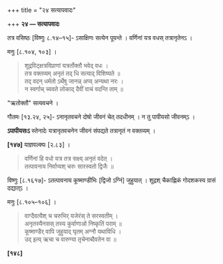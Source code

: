+++
title = "२४ सत्यापवादः"

+++
**२४ — सत्यापवादः**

तत्र वसिष्ठः [विष्णुः ८.१४–१५]- ऽसाक्षिणः सत्येन पूयन्ते । वर्णिनां यत्र वधस् तत्रानृतेनऽ ।

मनुः [८.१०४, १०३] ।

> शूद्रविट्क्षत्रविप्राणां यत्रर्तोक्तौ भवेद् वधः ।  
> तत्र वक्तव्यम् अनृतं तद् धि सत्याद् विशिष्यते ॥  
> तद् वदन् धर्मतो ऽर्थेषु जानन्न् अप्य् अन्यथा नरः ।  
> न स्वर्गाच् च्यवते लोकाद् दैवीं वाचं वदन्ति ताम् ॥

"ऋतोक्तौ" सत्यवचने ।

गौतमः [१३.२४, २५]- ऽनानृतवचने दोषो जीवनं चेत् तदधीनम् । न तु पापीयसो जीवनम्ऽ ।

**ऽपापीयसःऽ** स्तेनादेः यत्रानृतवचनेन जीवनं संपद्यते तत्रानृतं न वक्तव्यम् ।

**[१४७]** याज्ञवल्क्यः [२.८३] ।

> वर्णिनां हि वधो यत्र तत्र सक्ष्य् अनृतं वदेत् ।  
> तत्पावनाय निर्वाप्यश् चरुः सारस्वतो द्विजैः ॥

विष्णुः [८.१६१७]- ऽतत्पावनाय कूष्माण्डीभिः [द्विजो ऽग्निं] जुहुयात् । शूद्रश् चैकाह्णिकं गोदशकस्य ग्रासं दद्यात्ऽ ।

मनुः [८.१०५–१०६] ।

> वाग्दैवत्यैश् च चरुभिर् यजेरंस् ते सरस्वतीम् ।  
> अनृतस्यैनसस् तस्य कुर्वाणाओ निष्कृतिं पराम् ॥  
> कूष्माण्डैर् वापि जुहुयाद् घृतम् अग्नौ यथाविधि ।  
> उद् इत्य् ऋचा च वारुण्या तृचेनाब्दैवतेन वा ॥

**[१४८]**

